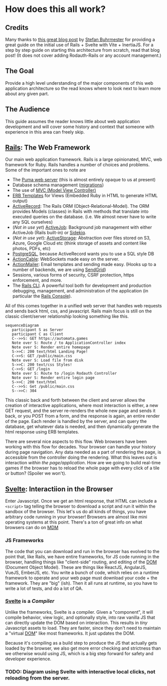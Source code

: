 # How does this all work?

## Credits
Many thanks to [this great blog post](https://dev.to/buhrmi/setting-up-a-new-rails-7-app-with-vite-inertia-and-svelte-c9e) by [Stefan Buhrmester](https://dev.to/buhrmi) for providing a great guide on the initial use of Rails + Svelte with Vite + InertiaJS. For a step by step guide on starting this architecture from scratch, read that blog post! (It does not cover adding Rodauth-Rails or any account management.)

## The Goal
Provide a high level understanding of the major components of this web application architecture so the read knows where to look next to learn more about any given part.

## The Audience
This guide assumes the reader knows little about web application development and will cover some history and context that someone with experience in this area can freely skip.

## [Rails]: The Web Framework
Our main web application framework. Rails is a large opinionated, MVC, web framework for Ruby. Rails handles a number of choices and problems. Some of the important ones to note are
   * The [Puma web server](https://puma.io/puma/) (this is almost entirely opaque to us at present)
   * Database schema management ([migrations](https://guides.rubyonrails.org/active_record_migrations.html))
   * The use of [MVC (Model View Controller)](https://guides.rubyonrails.org/getting_started.html#mvc-and-you)
   * [ERB Templates] for Views (Embedded Ruby in HTML to generate HTML output)
   * [ActiveRecord]: The Rails ORM (Object-Relational-Model). The ORM provides Models (classes) in Rails with methods that translate into executed queries on the database. (i.e. We almost never have to write any SQL ourselves)
   * (*Not in use yet*) [ActiveJob]: Background job management with either ActiveJob (Rails built-in) or [Sidekiq].
   * (*Not in use yet*): [ActiveStorage]: Abstraction over files stored on S3, Azure, Google Cloud etc (think storage of assets and content like photos, PDFs, etc)
   * [PostgreSQL], because ActiveRecord wants you to use a SQL style DB 
   * [ActionCable]: WebSockets made easy on the server.
   * [ActionMailer]: Email templates and sending made easy. (Hooks up to a number of backends, we are using [SendGrid])
   * Sessions, various forms of security, CSRF protection, https enforcement, and more.
   * The [Rails CLI]. A powerful tool both for development and production debugging, management, and administration of the application (in particular the [Rails Console]).

All of this comes together in a unified web server that handles web requests and sends back html, css, and javascript. Rails main focus is still on the classic client/server relationship looking something like this.

```mermaid
sequenceDiagram
   participant S as Server
   participant C as Client
   C-->>S: GET https://automata.games
   Note over S: Route / to ApplicationController index
   Note over S: Render entire homepage
   S->>C: 200 text/html Landing Page!
   C->>S: GET /public/main.css
   Note over S: Load file from disk
   S->>C: 200 text/css Styles!
   C->>S: GET /login
   Note over S: Route to /login Rodauth Controller
   Note over S: Render entire login page
   S->>C: 200 text/html
   C-->>S: Get /public/main.css
   S-->>C: 304
```

This classic back and forth between the client and server allows the creation of interactive applications, where most interaction is either, a new GET request, and the server re-renders the whole new page and sends it back, or you POST from a form, and the response is again, an entire render of the page. Each render is handled by the server, and can query the database, get whatever data is needed, and then dynamically generate the html response using ERB templates.

There are several nice aspects to this flow. Web browsers have been working with this flow for decades. Your browser can handle your history during page navigation. Any data needed as a part of rendering the page, is accessible from the controller doing the rendering. What this leaves out is interaction *within the page/application*. How are we going to build real-time games if the browser has to reload the whole page with every click of a tile or button? (Spoiler we won't).

## [Svelte]: Interactiion in the Browser
Enter Javascript. Once we get an html response, that HTML can include a `<script>` tag telling the browser to download a script and run it within the sandbox of the browser. This let's us do all kinds of things, you have arbitrary code running in your browser! Browsers are almost like mini operating systems at this point. There's a ton of great info on what browsers can do on <abbr title="Mozilla Developer Network">[MDM]</abbr>

### JS Frameworks
The code that you can download and run in the browser has evolved to the point that, like Rails, we have entire frameworks, for JS code running in the browser, handling things like "client-side" routing, and editing of the [DOM] (Document Object Model). These are things like ReactJS, AngularJS, VueJS, EmberJS, etc. You write a bunch of code, which relies on a runtime framework to operate and your web page must download your code + the framework. They are "big" (ish). Then it all runs at runtime, so you have to write a lot of tests, and do a lot of QA.

### [Svelte] is a *Compiler*

Unlike the frameworks, Svelte is a compiler. Given a "component", it will compile behavior, view logic, and optionally style, into raw vanilla JS that can directly update the DOM based on interaction. This results in *tiny* Javascript assets to load. They are faster, since they don't need to maintain a "virtual [DOM]" like most frameworks. It just updates the DOM.

Because it's compiling as a build step to produce the JS that actually gets loaded by the browser, we also get more error checking and strictness than we otherwise would using JS, which is a big step forward for safety and developer experience.

### TODO: Diagram using Svelte with interactive local clicks, not reloading from the server.


[Rails]:https://rubyonrails.org/
[Sidekiq]:https://sidekiq.org/
[PostgreSQL]:https://www.postgresql.org/
[Svelte]:https://svelte.dev/
[TailWindCSS]: https://tailwindcss.com/
[Vite]: https://vitejs.dev/
[ActiveRecord]:https://guides.rubyonrails.org/active_record_basics.html
[ActiveJob]:https://guides.rubyonrails.org/active_job_basics.html
[ActionCable]:https://guides.rubyonrails.org/action_cable_overview.html
[ActionMailer]:https://guides.rubyonrails.org/action_mailer_basics.html
[ActiveStorage]:https://guides.rubyonrails.org/active_storage_overview.html
[Rails CLI]:https://guides.rubyonrails.org/command_line.html
[Rails Console]:https://guides.rubyonrails.org/command_line.html#bin-rails-console
[ERB Templates]:https://guides.rubyonrails.org/layouts_and_rendering.html
[SendGrid]:https://sendgrid.com/
[MDM]:https://developer.mozilla.org/en-US/
[DOM]:https://developer.mozilla.org/en-US/docs/Web/API/Document_Object_Model
